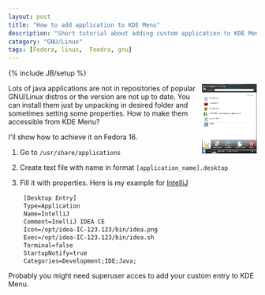 ```yaml
---
layout: post
title: "How to add application to KDE Menu"
description: "Short tutorial about adding custom application to KDE Menu"
category: "GNU/Linux"
tags: [Fedora, linux,  Feodra, gnu]
---
```

{% include JB/setup %}

<img style="float: right; width: 22%; height: auto;" src="/assets/images/kde_menu.png" alt="KDE Menu">

Lots of java applications are not in repositories of popular GNU/Linux distros or the version are not up to date. You can install them just by unpacking in desired folder and sometimes setting some properties. How to make them accessible from KDE Menu?

I'll show how to achieve it on Fedora 16.


1. Go to `/usr/share/applications`
2. Create text file with name in format `[application_name].desktop`
3. Fill it with properties. Here is my example for [IntelliJ](http://www.jetbrains.com/idea/)


		[Desktop Entry]
		Type=Application
		Name=IntelliJ
		Comment=InelliJ IDEA CE
		Icon=/opt/idea-IC-123.123/bin/idea.png
		Exec=/opt/idea-IC-123.123/bin/idea.sh
		Terminal=false
		StartupNotify=true
		Categories=Development;IDE;Java;

Probably you might need superuser acces to add your custom entry to KDE Menu.

